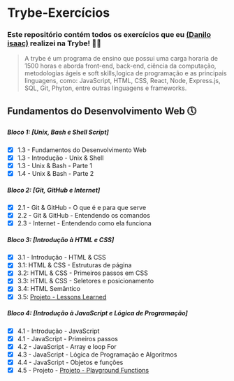 # Trybe-Exercícios

### Este repositório contém todos os exercícios que eu  [(Danilo isaac)](https://www.linkedin.com/in/danilo-isaac-0034b1238/) realizei na Trybe! 👨‍💻
>A trybe é um programa de ensino que possui uma carga horaria de 1500 horas e aborda front-end, back-end, ciência da computação, metodologias ágeis e soft skills,logica de programação e as principais linguagens, como: JavaScript, HTML, CSS, React, Node, Express.js, SQL, Git, Phyton, entre outras linguagens e frameworks.

## Fundamentos do Desenvolvimento Web 🕔

##### Bloco 1: [Unix, Bash e Shell Script]
- [x] 1.3 - Fundamentos do Desenvolvimento Web
- [x] 1.3 - Introdução - Unix & Shell
- [x] 1.3 - Unix & Bash - Parte 1
- [x] 1.4 - Unix & Bash - Parte 2

##### Bloco 2: [Git, GitHub e Internet]
- [x] 2.1 - Git & GitHub  - O que é e para que serve
- [x] 2.2 - Git & GitHub - Entendendo os comandos
- [x] 2.3 - Internet - Entendendo como ela funciona

##### Bloco 3: [Introdução à HTML e CSS]
- [x] 3.1 - Introdução - HTML & CSS
- [x] 3.1: HTML & CSS - Estruturas de página  
- [x] 3.2: HTML & CSS - Primeiros passos em CSS                               
- [x] 3.3: HTML & CSS - Seletores e posicionamento
- [x] 3.4: HTML Semântico
- [x] 3.5: <a href="https://daniloisaac.github.io/Trybe-Exercicios//fundamentos/bloco-03-Introducao-Html-Css/project-lessons-learned/" target="_blank"> Projeto - Lessons Learned </a>

##### Bloco 4: [Introdução à JavaScript e Lógica de Programação]
- [x] 4.1 - Introdução - JavaScript
- [x] 4.1 - JavaScript - Primeiros passos
- [x] 4.2 - JavaScript - Array e loop For
- [x] 4.3 - JavaScript - Lógica de Programação e Algoritmos
- [x] 4.4 - JavaScript - Objetos e funções
- [x] 4.5 - Projeto - <a href="https://github.com/Daniloisaac/Trybe-Exercicios/tree/main/fundamentos/bloco-04-Introdu%C3%A7%C3%A3o-a-JS/playground-functions" target="_blank"> Projeto - Playground Functions </a>
